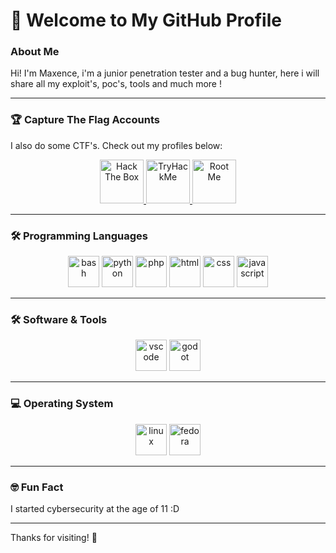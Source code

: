 # 👋 Welcome to My GitHub Profile

### About Me

Hi! I'm Maxence, i'm a junior penetration tester and a bug hunter, here i will share all my exploit's, poc's, tools and much more !

---
### 🏆 Capture The Flag Accounts

I also do some CTF's. Check out my profiles below:

<div align="center">
  <a href="https://app.hackthebox.com/users/1903314">
    <img src="https://app.hackthebox.com/images/HTB-favicon/favicon.ico" alt="Hack The Box" width="70" height="70" style="border: none; outline: none;"/>
  </a>
  
  <a href="https://tryhackme.com/p/Hysox">
    <img src="https://assets.tryhackme.com/img/THMlogo.png" alt="TryHackMe" width="70" height="70"/>
  </a>
  
  <a href="https://www.root-me.org/Hysox-903835?lang=fr#d2fae1b33e763acf92971826c2bac0b9">
    <img src="https://www.root-me.org/IMG/logo/siteon0.svg?1637496509" alt="Root Me" width="70" height="70"/>
  </a>
</div>

---

### 🛠️ Programming Languages

<div align="center">
  <img src="https://cdn.jsdelivr.net/gh/devicons/devicon/icons/bash/bash-original.svg" alt="bash" width="50" height="50"/>
  <img src="https://cdn.jsdelivr.net/gh/devicons/devicon/icons/python/python-original.svg" alt="python" width="50" height="50"/>
  <img src="https://cdn.jsdelivr.net/gh/devicons/devicon/icons/php/php-original.svg" alt="php" width="50" height="50"/>
  <img src="https://cdn.jsdelivr.net/gh/devicons/devicon/icons/html5/html5-original.svg" alt="html" width="50" height="50"/>
  <img src="https://cdn.jsdelivr.net/gh/devicons/devicon/icons/css3/css3-original.svg" alt="css" width="50" height="50"/>
  <img src="https://cdn.jsdelivr.net/gh/devicons/devicon/icons/javascript/javascript-original.svg" alt="javascript" width="50" height="50"/>
</div>

---

### 🛠️ Software & Tools

<div align="center">
  <img src="https://cdn.jsdelivr.net/gh/devicons/devicon/icons/vscode/vscode-original.svg" alt="vscode" width="50" height="50"/>
  <img src="https://upload.wikimedia.org/wikipedia/commons/6/6a/Godot_icon.svg" alt="godot" width="50" height="50"/>
</div>

---

### 💻 Operating System

<div align="center">
  <img src="https://cdn.jsdelivr.net/gh/devicons/devicon/icons/linux/linux-original.svg" alt="linux" width="50" height="50"/>
  <img src="https://upload.wikimedia.org/wikipedia/commons/3/3f/Fedora_logo.svg" alt="fedora" width="50" height="50"/>
</div>

---

### 🤓 Fun Fact

I started cybersecurity at the age of 11 :D

---

Thanks for visiting! 🚀
